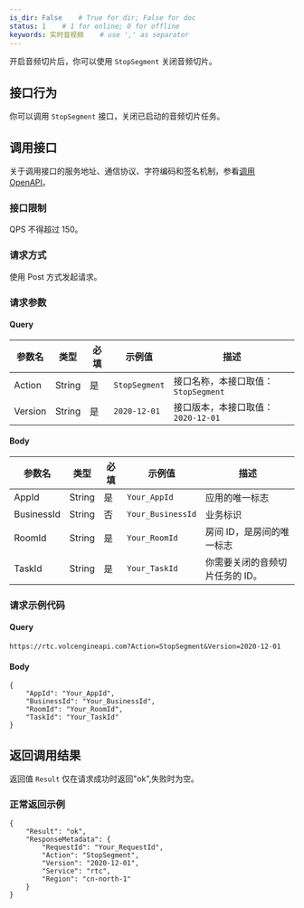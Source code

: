 ```yaml
---
is_dir: False    # True for dir; False for doc
status: 1    # 1 for online; 0 for offline
keywords: 实时音视频    # use ',' as separator
---
```


开启音频切片后，你可以使用 `StopSegment` 关闭音频切片。

## 接口行为 

你可以调用 `StopSegment` 接口，关闭已启动的音频切片任务。

## 调用接口

关于调用接口的服务地址、通信协议、字符编码和签名机制，参看[调用 OpenAPI](69828)。
### 接口限制

QPS 不得超过 150。


### 请求方式 

使用 Post 方式发起请求。

### 请求参数

#### Query

|参数名 |类型 |必填 |示例值 |描述 |
|---|---|---|---|---|
|Action |String |是 |`StopSegment` |接口名称，本接口取值：`StopSegment` |
|Version |String |是 |`2020-12-01` |接口版本，本接口取值：`2020-12-01` |

#### Body

|参数名 |类型 |必填 |示例值 |描述 |
|---|---|---|---|---|
|AppId |String |是 |`Your_AppId` |应用的唯一标志 |
|BusinessId |String |否 |`Your_BusinessId` |业务标识 |
|RoomId |String |是 |`Your_RoomId` |房间 ID，是房间的唯一标志 |
|TaskId |String |是 |`Your_TaskId` |你需要关闭的音频切片任务的 ID。 |

### 请求示例代码

#### Query

```
https://rtc.volcengineapi.com?Action=StopSegment&Version=2020-12-01
```

#### Body

```
{
    "AppId": "Your_AppId",
    "BusinessId": "Your_BusinessId",
    "RoomId": "Your_RoomId",
    "TaskId": "Your_TaskId"
}
```

## 返回调用结果

返回值 `Result` 仅在请求成功时返回"ok",失败时为空。
### 正常返回示例

```
{
    "Result": "ok",
    "ResponseMetadata": {
        "RequestId": "Your_RequestId",
        "Action": "StopSegment",
        "Version": "2020-12-01",
        "Service": "rtc",
        "Region": "cn-north-1"
    }
}
```
